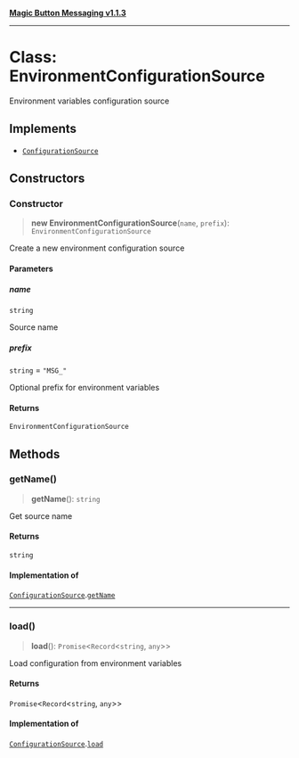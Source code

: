 [**Magic Button Messaging v1.1.3**](../README.md)

***

# Class: EnvironmentConfigurationSource

Environment variables configuration source

## Implements

- [`ConfigurationSource`](../interfaces/ConfigurationSource.md)

## Constructors

### Constructor

> **new EnvironmentConfigurationSource**(`name`, `prefix`): `EnvironmentConfigurationSource`

Create a new environment configuration source

#### Parameters

##### name

`string`

Source name

##### prefix

`string` = `"MSG_"`

Optional prefix for environment variables

#### Returns

`EnvironmentConfigurationSource`

## Methods

### getName()

> **getName**(): `string`

Get source name

#### Returns

`string`

#### Implementation of

[`ConfigurationSource`](../interfaces/ConfigurationSource.md).[`getName`](../interfaces/ConfigurationSource.md#getname)

***

### load()

> **load**(): `Promise`\<`Record`\<`string`, `any`\>\>

Load configuration from environment variables

#### Returns

`Promise`\<`Record`\<`string`, `any`\>\>

#### Implementation of

[`ConfigurationSource`](../interfaces/ConfigurationSource.md).[`load`](../interfaces/ConfigurationSource.md#load)
